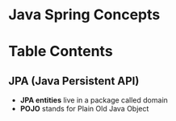 # Java Spring Concepts

# Table Contents

## JPA (Java Persistent API)
* **JPA entities** live in a package called domain
* **POJO** stands for Plain Old Java Object
